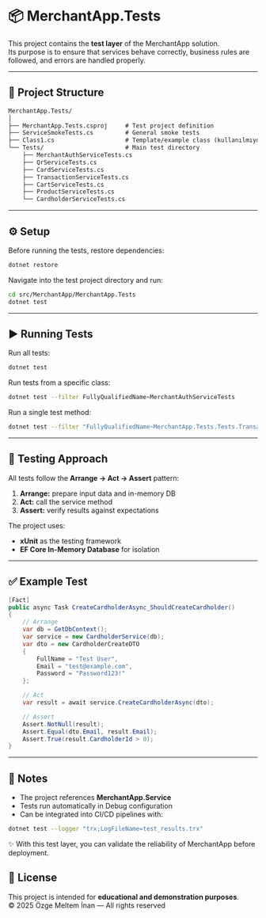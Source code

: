 # 📦 MerchantApp.Tests

This project contains the **test layer** of the MerchantApp solution.  
Its purpose is to ensure that services behave correctly, business rules are followed, and errors are handled properly.

---

## 📂 Project Structure

```markdown
MerchantApp.Tests/
│
├── MerchantApp.Tests.csproj     # Test project definition
├── ServiceSmokeTests.cs         # General smoke tests
├── Class1.cs                    # Template/example class (kullanılmıyorsa silebilirsin)
└── Tests/                       # Main test directory
    ├── MerchantAuthServiceTests.cs
    ├── QrServiceTests.cs
    ├── CardServiceTests.cs
    ├── TransactionServiceTests.cs
    ├── CartServiceTests.cs
    ├── ProductServiceTests.cs
    └── CardholderServiceTests.cs
```

---

## ⚙️ Setup

Before running the tests, restore dependencies:

```bash
dotnet restore
```

Navigate into the test project directory and run:

```bash
cd src/MerchantApp/MerchantApp.Tests
dotnet test
```

---

## ▶️ Running Tests

Run all tests:
  ```bash
  dotnet test
  ```

Run tests from a specific class:
  ```bash
  dotnet test --filter FullyQualifiedName~MerchantAuthServiceTests
  ```

Run a single test method:
  ```bash
  dotnet test --filter "FullyQualifiedName~MerchantApp.Tests.Tests.TransactionServiceTests.ApproveAsync_ShouldApproveTransaction"
  ```

---

## 🧪 Testing Approach

All tests follow the **Arrange → Act → Assert** pattern:

1. **Arrange:** prepare input data and in-memory DB  
2. **Act:** call the service method  
3. **Assert:** verify results against expectations  

The project uses:

- **xUnit** as the testing framework  
- **EF Core In-Memory Database** for isolation  

---

## ✅ Example Test

```csharp
[Fact]
public async Task CreateCardholderAsync_ShouldCreateCardholder()
{
    // Arrange
    var db = GetDbContext();
    var service = new CardholderService(db);
    var dto = new CardholderCreateDTO
    {
        FullName = "Test User",
        Email = "test@example.com",
        Password = "Password123!"
    };

    // Act
    var result = await service.CreateCardholderAsync(dto);

    // Assert
    Assert.NotNull(result);
    Assert.Equal(dto.Email, result.Email);
    Assert.True(result.CardholderId > 0);
}
```

---

## 📌 Notes

- The project references **MerchantApp.Service**  
- Tests run automatically in Debug configuration  
- Can be integrated into CI/CD pipelines with:  

```bash
dotnet test --logger "trx;LogFileName=test_results.trx"
```
✨ With this test layer, you can validate the reliability of MerchantApp before deployment.
<br>
## 📜 License

This project is intended for **educational and demonstration purposes**.  
© 2025 Özge Meltem İnan — All rights reserved

